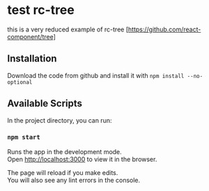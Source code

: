 # test rc-tree

this is a very reduced example of rc-tree [https://github.com/react-component/tree]

## Installation

Download the code from github and install it with `npm install --no-optional`

## Available Scripts

In the project directory, you can run:

### `npm start`

Runs the app in the development mode.<br />
Open [http://localhost:3000](http://localhost:3000) to view it in the browser.

The page will reload if you make edits.<br />
You will also see any lint errors in the console.
